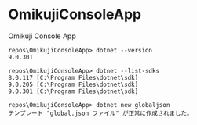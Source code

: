 # OmikujiConsoleApp
Omikuji Console App

```
repos\OmikujiConsoleApp> dotnet --version
9.0.301
```

```
repos\OmikujiConsoleApp> dotnet --list-sdks
8.0.117 [C:\Program Files\dotnet\sdk]
9.0.205 [C:\Program Files\dotnet\sdk]
9.0.301 [C:\Program Files\dotnet\sdk]
```

```
repos\OmikujiConsoleApp> dotnet new globaljson
テンプレート "global.json ファイル" が正常に作成されました。
```
